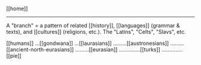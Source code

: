 [[home]]

---

A "branch" = a pattern of related [[history]], [[languages]] (grammar & texts), and [[cultures]] (religions, etc.). The "Latins", "Celts", "Slavs", etc.



[[humans]]
...[[gondwana]]
...[[laurasians]]
.........[[austronesians]]
.........[[ancient-north-eurasians]]
.........[[eurasian]]
..............[[turks]]
..............[[pie]]
